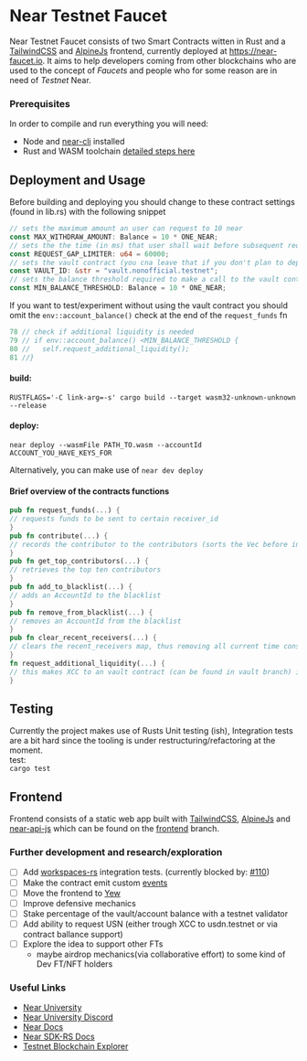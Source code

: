 # Near Testnet Faucet

Near Testnet Faucet consists of two Smart Contracts witten in Rust and a [TailwindCSS](https://tailwindcss.com/) and [AlpineJs](https://alpinejs.dev/) frontend, currently deployed at https://near-faucet.io. It aims to help developers coming from other blockchains who are used to the concept of *Faucets* and people who for some reason are in need of _Testnet_ Near.

### Prerequisites

In order to compile and run everything you will need:

* Node and [near-cli](https://github.com/near/near-cli) installed
* Rust and WASM toolchain [detailed steps here](https://www.near-sdk.io/)


## Deployment and Usage
Before building and deploying you should change to these contract settings (found in lib.rs) with the following snippet
```rust
// sets the maximum amount an user can request to 10 near
const MAX_WITHDRAW_AMOUNT: Balance = 10 * ONE_NEAR;
// sets the the time (in ms) that user shall wait before subsequent request to 1 min
const REQUEST_GAP_LIMITER: u64 = 60000;
// sets the vault contract (you cna leave that if you don't plan to deploy the one found int the vault branch)
const VAULT_ID: &str = "vault.nonofficial.testnet";
// sets the balance threshold required to make a call to the vault contract for additional liquidity
const MIN_BALANCE_THRESHOLD: Balance = 10 * ONE_NEAR;
```

If you want to test/experiment without using the vault contract you should omit the `env::account_balance()` check at the end of the `request_funds` fn
```rust
78 // check if additional liquidity is needed
79 // if env::account_balance() <MIN_BALANCE_THRESHOLD {
80 //   self.request_additional_liquidity();
81 //}
```

#### build:  
`RUSTFLAGS='-C link-arg=-s' cargo build --target wasm32-unknown-unknown --release`

#### deploy:  
`near deploy --wasmFile PATH_TO.wasm --accountId ACCOUNT_YOU_HAVE_KEYS_FOR`

Alternatively, you can make use of `near dev deploy`


#### Brief overview of the contracts functions

```rust 
pub fn request_funds(...) {
// requests funds to be sent to certain receiver_id
}
pub fn contribute(...) {
// records the contributor to the contributors (sorts the Vec before inserting)... 
}
pub fn get_top_contributors(...) {
// retrieves the top ten contributors
}
pub fn add_to_blacklist(...) {
// adds an AccountId to the blacklist
}
pub fn remove_from_blacklist(...) {
// removes an AccountId from the blacklist
} 
pub fn clear_recent_receivers(...) {
// clears the recent_receivers map, thus removing all current time constrains 
}
fn request_additional_liquidity(...) {
// this makes XCC to an vault contract (can be found in vault branch) if the faucets account balance goes bellow certain threshold 
}
```

## Testing
Currently the project makes use of Rusts Unit testing (ish), Integration tests are a bit hard since the tooling is under restructuring/refactoring at the moment.    
test:  
`cargo test `

## Frontend
Frontend consists of a static web app built with [TailwindCSS](https://tailwindcss.com/), [AlpineJs](https://alpinejs.dev/) and [near-api-js](https://github.com/near/near-api-js) which can be found on the [frontend](https://github.com/flmel/near-testnet-faucet/tree/frontend) branch.

### Further development and research/exploration

- [ ] Add [workspaces-rs](https://github.com/near/workspaces-rs/) integration tests. (currently blocked by: [#110](https://github.com/near/workspaces-rs/issues/110))
- [ ] Make the contract emit custom [events](https://nomicon.io/Standards/EventsFormat)
- [ ] Move the frontend to [Yew](https://yew.rs/)
- [ ] Improve defensive mechanics
- [ ] Stake percentage of the vault/account balance with a testnet validator  
- [ ] Add ability to request USN (either trough XCC to usdn.testnet or via contract ballance support)
- [ ] Explore the idea to support other FTs
    - maybe airdrop mechanics(via collaborative effort) to some kind of Dev FT/NFT holders


### Useful Links

* [Near University](https://near.university)
* [Near University Discord](https://discord.gg/k4pxafjMWA)
* [Near Docs](https://docs.near.org)
* [Near SDK-RS Docs](https://near-sdk.io)
* [Testnet Blockchain Explorer](https://explorer.testnet.near.org/)
